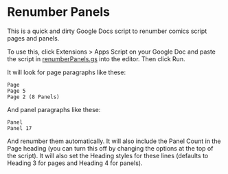 # Renumber Panels

This is a quick and dirty Google Docs script to renumber comics script pages and panels.

To use this, click Extensions > Apps Script on your Google Doc and paste the script in [renumberPanels.gs](renumberPanels.gs) into the editor. Then click Run.

It will look for page paragraphs like these:

    Page
    Page 5
    Page 2 (8 Panels)
    
And panel paragraphs like these:

    Panel
    Panel 17

And renumber them automatically. It will also include the Panel Count in the Page heading (you can turn this off by changing the options at the top of the script). It will also set the Heading styles for these lines (defaults to Heading 3 for pages and Heading 4 for panels).
